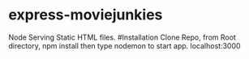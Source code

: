 # express-moviejunkies
Node Serving Static HTML files.
#Installation
Clone Repo,
from Root directory, npm install
then type nodemon to start app.
localhost:3000
